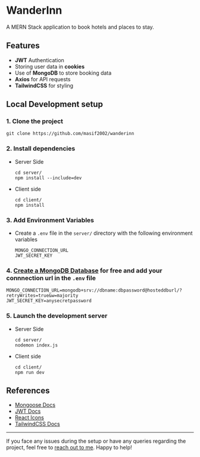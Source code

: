 # WanderInn
A MERN Stack application to book hotels and places to stay. 

## Features
* **JWT** Authentication
* Storing user data in **cookies**
* Use of **MongoDB** to store booking data
* **Axios** for API requests
* **TailwindCSS** for styling

## Local Development setup
###  1. Clone the project
```
git clone https://github.com/masif2002/wanderinn
```
### 2. Install dependencies
* Server Side
    ```
    cd server/
    npm install --include=dev
    ```
* Client side
    ```
    cd client/
    npm install 
    ```
### 3. Add Environment Variables
* Create a `.env` file in the `server/` directory with the following environment variables
    ```
    MONGO_CONNECTION_URL
    JWT_SECRET_KEY
    ```
### 4. [Create a MongoDB Database](https://www.mongodb.com/) for free and add your connnection url in the `.env` file
```
MONGO_CONNECTION_URL=mongodb+srv://dbname:dbpassword@hosteddburl/?retryWrites=true&w=majority
JWT_SECRET_KEY=anysecretpassword
```
### 5. Launch the development server
* Server Side
    ```
    cd server/
    nodemon index.js
    ```
* Client side
    ```
    cd client/
    npm run dev
    ```


## References
* [Mongoose Docs](https://mongoosejs.com/docs/guide.html)
* [JWT Docs](https://www.npmjs.com/package/jsonwebtoken)
* [React Icons](https://react-icons.github.io/react-icons/)
* [TailwindCSS Docs](https://tailwindcss.com/)

____
If you face any issues during the setup or have any queries regarding the project, feel free to [reach out to me](https://www.linkedin.com/in/masif2002/). Happy to help!
